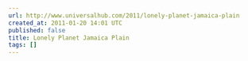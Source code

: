 ```yaml
---
url: http://www.universalhub.com/2011/lonely-planet-jamaica-plain
created_at: 2011-01-20 14:01 UTC
published: false
title: Lonely Planet Jamaica Plain
tags: []
---
```



